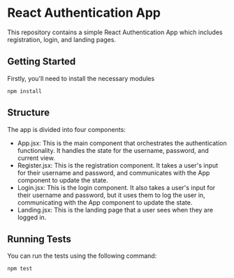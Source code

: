 # React Authentication App

This repository contains a simple React Authentication App which includes registration, login, and landing pages.

## Getting Started
Firstly, you'll need to install the necessary modules
```
npm install
```

## Structure
The app is divided into four components:
- App.jsx: This is the main component that orchestrates the authentication functionality. It handles the state for the username, password, and current view.
- Register.jsx: This is the registration component. It takes a user's input for their username and password, and communicates with the App component to update the state.
- Login.jsx: This is the login component. It also takes a user's input for their username and password, but it uses them to log the user in, communicating with the App component to update the state.
- Landing.jsx: This is the landing page that a user sees when they are logged in.

## Running Tests
You can run the tests using the following command:
```
npm test
```
